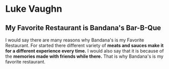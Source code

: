 # Luke Vaughn

## My Favorite Restaurant is Bandana's Bar-B-Que

I would say there are many reasons why Bandana's is my Favorite Restaurant. For started there different variety of **meats and sauces make it for a different experience every time.** I would also say that it is because of the **memories made with friends while there.** That is why Bandana's is my favorite restaurant.